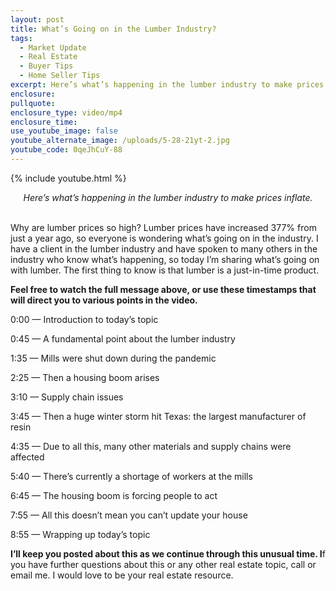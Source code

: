 ```yaml
---
layout: post
title: What’s Going on in the Lumber Industry?
tags:
  - Market Update
  - Real Estate
  - Buyer Tips
  - Home Seller Tips
excerpt: Here’s what’s happening in the lumber industry to make prices inflate.
enclosure:
pullquote:
enclosure_type: video/mp4
enclosure_time:
use_youtube_image: false
youtube_alternate_image: /uploads/5-28-21yt-2.jpg
youtube_code: 0qeJhCuY-88
---
```

{% include youtube.html %}

<center><em>Here&rsquo;s what&rsquo;s happening in the lumber industry to make prices inflate.</em></center>

<center>&nbsp;</center>

Why are lumber prices so high? Lumber prices have increased 377% from just a year ago, so everyone is wondering what’s going on in the industry. I have a client in the lumber industry and have spoken to many others in the industry who know what’s happening, so today I’m sharing what’s going on with lumber. The first thing to know is that lumber is a just-in-time product.

**Feel free to watch the full message above, or use these timestamps that will direct you to various points in the video.**

0:00 — Introduction to today’s topic

0:45 — A fundamental point about the lumber industry

1:35 — Mills were shut down during the pandemic

2:25 — Then a housing boom arises

3:10 — Supply chain issues

3:45 — Then a huge winter storm hit Texas: the largest manufacturer of resin

4:35 — Due to all this, many other materials and supply chains were affected

5:40 — There’s currently a shortage of workers at the mills

6:45 — The housing boom is forcing people to act

7:55 — All this doesn’t mean you can’t update your house

8:55 — Wrapping up today’s topic

**I’ll keep you posted about this as we continue through this unusual time. I**f you have further questions about this or any other real estate topic, call or email me. I would love to be your real estate resource.
